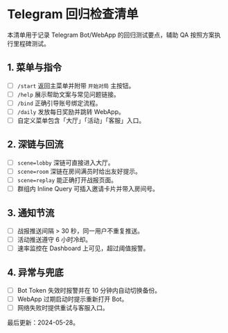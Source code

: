 # Telegram 回归检查清单

本清单用于记录 Telegram Bot/WebApp 的回归测试要点，辅助 QA 按照方案执行里程碑测试。

## 1. 菜单与指令

- [ ] `/start` 返回主菜单并附带 `开始对局` 主按钮。
- [ ] `/help` 展示帮助文案与常见问题链接。
- [ ] `/bind` 正确引导账号绑定流程。
- [ ] `/daily` 发放每日奖励并跳转 WebApp。
- [ ] 自定义菜单包含「大厅」「活动」「客服」入口。

## 2. 深链与回流

- [ ] `scene=lobby` 深链可直接进入大厅。
- [ ] `scene=room` 深链在房间满员时给出友好提示。
- [ ] `scene=replay` 能正确打开战报页面。
- [ ] 群组内 Inline Query 可插入邀请卡片并带入房间号。

## 3. 通知节流

- [ ] 战报推送间隔 > 30 秒，同一用户不重复推送。
- [ ] 活动推送遵守 6 小时冷却。
- [ ] 速率监控在 Dashboard 上可见，超过阈值报警。

## 4. 异常与兜底

- [ ] Bot Token 失效时报警并在 10 分钟内自动切换备份。
- [ ] WebApp 过期启动时提示重新打开 Bot。
- [ ] 网络失败时提供重试与客服入口。

最后更新：2024-05-28。
